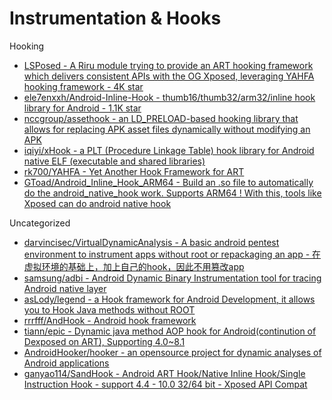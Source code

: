 # Instrumentation & Hooks

Hooking

* [LSPosed - A Riru module trying to provide an ART hooking framework which delivers consistent APIs with the OG Xposed, leveraging YAHFA hooking framework - 4K star](https://github.com/LSPosed/LSPosed)
* [ele7enxxh/Android-Inline-Hook - thumb16/thumb32/arm32/inline hook library for Android - 1.1K star](https://github.com/ele7enxxh/Android-Inline-Hook)
* [nccgroup/assethook - an LD_PRELOAD-based hooking library that allows for replacing APK asset files dynamically without modifying an APK](https://github.com/nccgroup/assethook)
* [iqiyi/xHook - a PLT (Procedure Linkage Table) hook library for Android native ELF (executable and shared libraries)](https://github.com/iqiyi/xHook)
* [rk700/YAHFA - Yet Another Hook Framework for ART](https://github.com/rk700/YAHFA)
* [GToad/Android_Inline_Hook_ARM64 - Build an .so file to automatically do the android_native_hook work. Supports ARM64 ! With this, tools like Xposed can do android native hook](https://github.com/GToad/Android_Inline_Hook_ARM64)

Uncategorized

* [darvincisec/VirtualDynamicAnalysis - A basic android pentest environment to instrument apps without root or repackaging an app - 在虚拟环境的基础上，加上自己的hook，因此不用篡改app](https://github.com/darvincisec/VirtualDynamicAnalysis)
* [samsung/adbi - Android Dynamic Binary Instrumentation tool for tracing Android native layer](https://github.com/samsung/adbi)
* [asLody/legend - a Hook framework for Android Development, it allows you to Hook Java methods without ROOT](https://github.com/asLody/legend)
* [rrrfff/AndHook - Android hook framework](https://github.com/rrrfff/AndHook)
* [tiann/epic - Dynamic java method AOP hook for Android(continution of Dexposed on ART), Supporting 4.0~8.1](https://github.com/tiann/epic)
* [AndroidHooker/hooker - an opensource project for dynamic analyses of Android applications](https://github.com/AndroidHooker/hooker)
* [ganyao114/SandHook - Android ART Hook/Native Inline Hook/Single Instruction Hook - support 4.4 - 10.0 32/64 bit - Xposed API Compat](https://github.com/ganyao114/SandHook)

